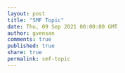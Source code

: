 ```yaml
---
layout: post
title: "SMF Topic"
date: Thu, 09 Sep 2021 00:00:00 GMT
author: gvensan
comments: true
published: true
share: true
permalink: smf-topic
---
```

